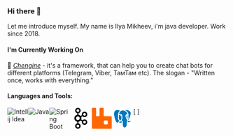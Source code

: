 ### Hi there 👋

Let me introduce myself. My name is Ilya Mikheev, i'm java developer. Work since 2018.

#### I'm Currently Working On

🤖 [*Chengine*](https://github.com/mikheevshow/chengine) - it's a framework, that can help you to create chat bots for different platforms (Telegram, Viber, ТамТам etc). The slogan - "Written once, works with everything."

#### Languages and Tools:

[<img align="left" alt="Intellij Idea" width="48px" src="https://img.icons8.com/color/48/000000/intellij-idea.png"/>
<img align="left" alt="Java" width="48px" src="https://img.icons8.com/color/48/000000/java-coffee-cup-logo.png"/>
<img align="left" alt="Spring Boot" width="48px" src="https://img.icons8.com/color/48/000000/spring-logo.png"/>
<img align="left" alt="Apache Kafka" width="48px" src="https://raw.githubusercontent.com/mikheevshow/mikheevshow/master/kafka.png"/>
<img align="left" alt="RabbitMQ" width="48px" src="https://raw.githubusercontent.com/mikheevshow/mikheevshow/master/rabbitmq.png"/>
<img align="left" alt="PostgreSQL" width="48px" src="https://raw.githubusercontent.com/mikheevshow/mikheevshow/master/icons8-postgresql-48.png"/>]




<!--
**mikheevshow/mikheevshow** is a ✨ _special_ ✨ repository because its `README.md` (this file) appears on your GitHub profile.

Here are some ideas to get you started:

- 🔭 I’m currently working on ...
- 🌱 I’m currently learning ...
- 👯 I’m looking to collaborate on ...
- 🤔 I’m looking for help with ...
- 💬 Ask me about ...
- 📫 How to reach me: ...
- 😄 Pronouns: ...
- ⚡ Fun fact: ...
-->
